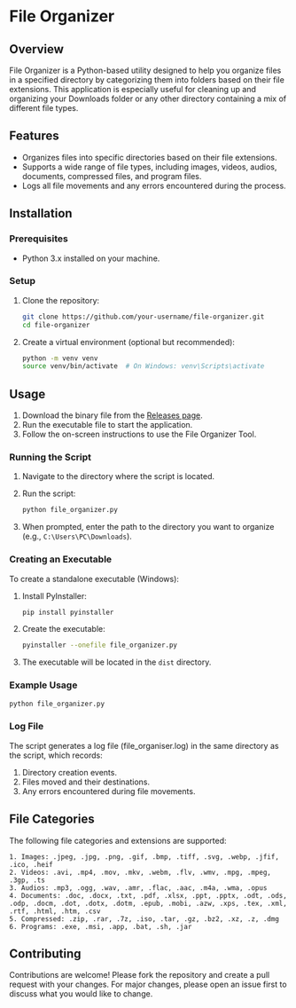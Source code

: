 # File Organizer

## Overview

File Organizer is a Python-based utility designed to help you organize files in a specified directory by categorizing them into folders based on their file extensions. This application is especially useful for cleaning up and organizing your Downloads folder or any other directory containing a mix of different file types.

## Features

- Organizes files into specific directories based on their file extensions.
- Supports a wide range of file types, including images, videos, audios, documents, compressed files, and program files.
- Logs all file movements and any errors encountered during the process.

## Installation

### Prerequisites

- Python 3.x installed on your machine.

### Setup

1. Clone the repository:
    ```bash
    git clone https://github.com/your-username/file-organizer.git
    cd file-organizer
    ```

2. Create a virtual environment (optional but recommended):
    ```bash
    python -m venv venv
    source venv/bin/activate  # On Windows: venv\Scripts\activate
    ```

## Usage

1. Download the binary file from the [Releases page](https://github.com/dauntflash/smart-file-organizer/releases).
2. Run the executable file to start the application.
3. Follow the on-screen instructions to use the File Organizer Tool.

### Running the Script

1. Navigate to the directory where the script is located.
2. Run the script:
    ```bash
    python file_organizer.py
    ```

3. When prompted, enter the path to the directory you want to organize (e.g., `C:\Users\PC\Downloads`).

### Creating an Executable

To create a standalone executable (Windows):

1. Install PyInstaller:
    ```bash
    pip install pyinstaller
    ```

2. Create the executable:
    ```bash
    pyinstaller --onefile file_organizer.py
    ```

3. The executable will be located in the `dist` directory.

### Example Usage

```bash
python file_organizer.py 
```
### Log File
The script generates a log file (file_organiser.log) in the same directory as the script, which records:

1. Directory creation events.
2. Files moved and their destinations.
3. Any errors encountered during file movements.

## File Categories
The following file categories and extensions are supported:
```
1. Images: .jpeg, .jpg, .png, .gif, .bmp, .tiff, .svg, .webp, .jfif, .ico, .heif
2. Videos: .avi, .mp4, .mov, .mkv, .webm, .flv, .wmv, .mpg, .mpeg, .3gp, .ts
3. Audios: .mp3, .ogg, .wav, .amr, .flac, .aac, .m4a, .wma, .opus
4. Documents: .doc, .docx, .txt, .pdf, .xlsx, .ppt, .pptx, .odt, .ods, .odp, .docm, .dot, .dotx, .dotm, .epub, .mobi, .azw, .xps, .tex, .xml, .rtf, .html, .htm, .csv
5. Compressed: .zip, .rar, .7z, .iso, .tar, .gz, .bz2, .xz, .z, .dmg
6. Programs: .exe, .msi, .app, .bat, .sh, .jar
```

## Contributing
Contributions are welcome! Please fork the repository and create a pull request with your changes. For major changes, please open an issue first to discuss what you would like to change.



